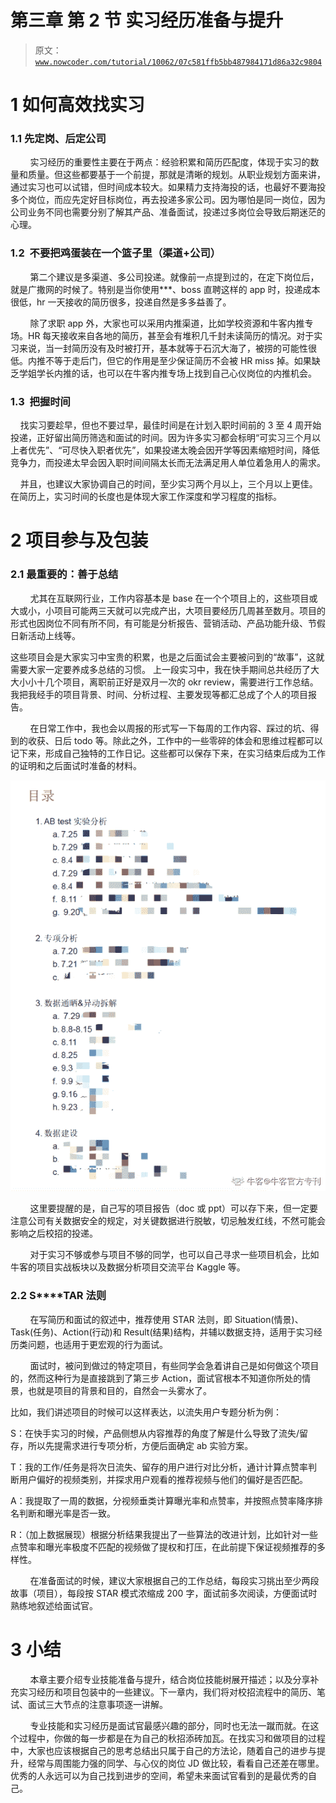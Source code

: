 # 第三章 第 2 节 实习经历准备与提升

> 原文：[`www.nowcoder.com/tutorial/10062/07c581ffb5bb487984171d86a32c9804`](https://www.nowcoder.com/tutorial/10062/07c581ffb5bb487984171d86a32c9804)

# 1 如何高效找实习

### 1.1 **先定岗、后定公司**

        实习经历的重要性主要在于两点：经验积累和简历匹配度，体现于实习的数量和质量。但这些都要基于一个前提，那就是清晰的规划。从职业规划方面来讲，通过实习也可以试错，但时间成本较大。如果精力支持海投的话，也最好不要海投多个岗位，而应先定好目标岗位，再去投递多家公司。因为哪怕是同一岗位，因为公司业务不同也需要分别了解其产品、准备面试，投递过多岗位会导致后期迷茫的心理。

### 1.2   **不要把鸡蛋装在一个篮子里（渠道+公司）**

        第二个建议是多渠道、多公司投递。就像前一点提到过的，在定下岗位后，就是广撒网的时候了。特别是当你使用***、boss 直聘这样的 app 时，投递成本很低，hr 一天接收的简历很多，投递自然是多多益善了。

        除了求职 app 外，大家也可以采用内推渠道，比如学校资源和牛客内推专场。HR 每天接收来自各地的简历，甚至会有堆积几千封未读简历的情况。对于实习来说，当一封简历没有及时被打开，基本就等于石沉大海了，被捞的可能性很低。内推不等于走后门，但它的作用是至少保证简历不会被 HR miss 掉。如果缺乏学姐学长内推的话，也可以在牛客内推专场上找到自己心仪岗位的内推机会。

### 1.3   **把握时间**

    找实习要趁早，但也不要过早，最佳时间是在计划入职时间前的 3 至 4 周开始投递，正好留出简历筛选和面试的时间。因为许多实习都会标明“可实习三个月以上者优先”、“可尽快入职者优先”，如果投递太晚会因开学等因素缩短时间，降低竞争力，而投递太早会因入职时间间隔太长而无法满足用人单位着急用人的需求。

    并且，也建议大家协调自己的时间，至少实习两个月以上，三个月以上更佳。在简历上，实习时间的长度也是体现大家工作深度和学习程度的指标。

# 2 项目参与及包装 

### 2.1 **最重要的：善于总结**

        尤其在互联网行业，工作内容基本是 base 在一个个项目上的，这些项目或大或小，小项目可能两三天就可以完成产出，大项目要经历几周甚至数月。项目的形式也因岗位不同有所不同，有可能是分析报告、营销活动、产品功能升级、节假日新活动上线等。

这些项目会是大家实习中宝贵的积累，也是之后面试会主要被问到的“故事”，这就需要大家一定要养成多总结的习惯。 上一段实习中，我在快手期间总共经历了大大小小十几个项目，离职前正好是双月一次的 okr review，需要进行工作总结。我把我经手的项目背景、时间、分析过程、主要发现等都汇总成了个人的项目报告。

        在日常工作中，我也会以周报的形式写一下每周的工作内容、踩过的坑、得到的收获、日后 todo 等。除此之外，工作中的一些零碎的体会和思维过程都可以记下来，形成自己独特的工作日记。这些都可以保存下来，在实习结束后成为工作的证明和之后面试时准备的材料。

![](img/7a03bc5c5e2117f1db3a3b7417341c35.png)

        这里要提醒的是，自己写的项目报告（doc 或 ppt）可以存下来，但一定要注意公司有关数据安全的规定，对关键数据进行脱敏，切忌触发红线，不然可能会影响之后校招的投递。

        对于实习不够或参与项目不够的同学，也可以自己寻求一些项目机会，比如牛客的项目实战板块以及数据分析项目交流平台 Kaggle 等。

### 2.2 **S****TAR 法则**

        在写简历和面试的叙述中，推荐使用 STAR 法则，即 Situation(情景)、Task(任务)、Action(行动)和 Result(结果)结构，并辅以数据支持，适用于实习经历类问题，也适用于更宏观的行为面试。

        面试时，被问到做过的特定项目，有些同学会急着讲自己是如何做这个项目的，然而这种行为是直接跳到了第三步 Action，面试官根本不知道你所处的情景，也就是项目的背景和目的，自然会一头雾水了。

比如，我们讲述项目的时候可以这样表达，以流失用户专题分析为例：

S：在快手实习的时候，产品侧想从内容推荐的角度了解是什么导致了流失/留存，所以先提需求进行专项分析，方便后面确定 ab 实验方案。

T：我的工作/任务是将次日流失、留存的用户进行对比分析，通计计算点赞率判断用户偏好的视频类别，并探求用户观看的推荐视频与他们的偏好是否匹配。

A：我提取了一周的数据，分视频垂类计算曝光率和点赞率，并按照点赞率降序排名判断和曝光率是否一致。

R：（加上数据展现）根据分析结果我提出了一些算法的改进计划，比如针对一些点赞率和曝光率极度不匹配的视频做了提权和打压，在此前提下保证视频推荐的多样性。

        在准备面试的时候，建议大家根据自己的工作总结，每段实习挑出至少两段故事（项目），每段按 STAR 模式浓缩成 200 字，面试前多次阅读，方便面试时熟练地叙述给面试官。

# 3 小结

        本章主要介绍专业技能准备与提升，结合岗位技能树展开描述；以及分享补充实习经历和项目包装中的一些建议。下一章内，我们将对校招流程中的简历、笔试、面试三大节点的注意事项逐一讲解。

        专业技能和实习经历是面试官最感兴趣的部分，同时也无法一蹴而就。在这个过程中，你做的每一步都是在为自己的秋招添砖加瓦。在找实习和做项目的过程中，大家也应该根据自己的思考总结出只属于自己的方法论，随着自己的进步与提升，经常与周围能力强的同学、与心仪的岗位 JD 做比较，看看自己还差在哪里。优秀的人永远可以为自己找到进步的空间，希望未来面试官看到的是最优秀的自己。